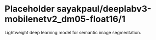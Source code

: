 # Placeholder sayakpaul/deeplabv3-mobilenetv2_dm05-float16/1
Lightweight deep learning model for semantic image segmentation.

<!-- task: image-segmentation -->
<!-- network-architecture: deeplab-mobilenetv2-dm05-coco-voc-trainval -->
<!-- dataset: pascal-voc-2012 -->
<!-- fine-tunable: false -->
<!-- license: Apache-2.0 -->
